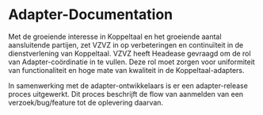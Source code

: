 # Adapter-Documentation

Met de groeiende interesse in Koppeltaal en het groeiende aantal aansluitende partijen, zet VZVZ in op verbeteringen en continuïteit in de dienstverlening van Koppeltaal. VZVZ heeft Headease gevraagd om de rol van Adapter-coördinatie in te vullen. Deze rol moet zorgen voor uniformiteit van functionaliteit en hoge mate van kwaliteit in de Koppeltaal-adapters. 

In samenwerking met de adapter-ontwikkelaars is er een adapter-release proces uitgewerkt. Dit proces beschrijft de flow van aanmelden van een verzoek/bug/feature tot de oplevering daarvan.
